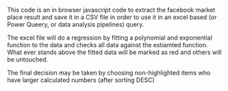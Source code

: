 This code is an in browser javascript code to extract the facebook market place result and save it in a CSV file in order to use it in an excel based (or Power Queery, or data analysis pipelines) query.

The excel file will do a regression by fitting a polynomial and exponential function to the data and checks all data against the estiamted function. What ever stands above the fitted data will be marked as red and others will be untouched. 

The final decision may be taken by choosing non-highlighted items who have larger calculated numbers (after sorting DESC)
